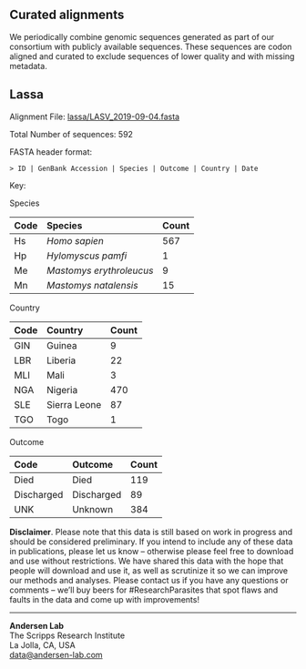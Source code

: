 ## Curated alignments

We periodically combine genomic sequences generated as part of our consortium with publicly available sequences. These sequences are codon aligned and curated to exclude sequences of lower quality and with missing metadata.

## Lassa

Alignment File: [lassa/LASV_2019-09-04.fasta](LASV_2019-09-04.fasta)

Total Number of sequences: 592

FASTA header format:
```
> ID | GenBank Accession | Species | Outcome | Country | Date
```

Key:

Species

| Code | Species | Count |
|:---|:---|:---|
| Hs | *Homo sapien* | 567 |
| Hp | *Hylomyscus pamfi* | 1 |
| Me | *Mastomys erythroleucus* | 9 |
| Mn | *Mastomys natalensis* | 15 |

Country

| Code | Country | Count |
|:--|:--|:--|
|GIN | Guinea | 9 |
| LBR | Liberia | 22 |
| MLI | Mali | 3 |
| NGA | Nigeria | 470 |
| SLE | Sierra Leone | 87 |
| TGO | Togo | 1 |

Outcome

|Code | Outcome | Count |
|:-- |:-- |:-- |
| Died | Died | 119 |
| Discharged | Discharged | 89 |
| UNK | Unknown | 384 |

**Disclaimer**. Please note that this data is still based on work in progress and should be considered preliminary. If you intend to include any of these data in publications, please let us know – otherwise please feel free to download and use without restrictions. We have shared this data with the hope that people will download and use it, as well as scrutinize it so we can improve our methods and analyses. Please contact us if you have any questions or comments – we’ll buy beers for #ResearchParasites that spot flaws and faults in the data and come up with improvements!

---
**Andersen Lab**  
The Scripps Research Institute  
La Jolla, CA, USA  
[data@andersen-lab.com](mailto:data@andersen-lab.com)
